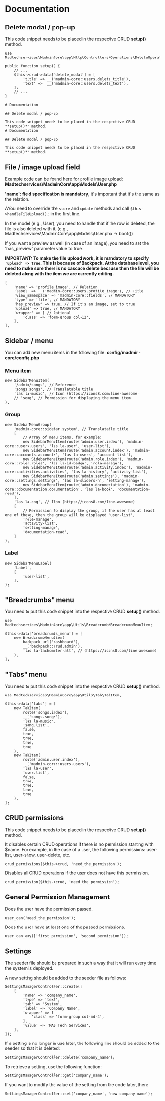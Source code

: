 # Documentation

## Delete modal / pop-up

This code snippet needs to be placed in the respective CRUD **setup()** method.

```
use Madtechservices\MadminCore\app\Http\Controllers\Operations\DeleteOperation;

public function setup() {
    // ...
    $this->crud->data['delete_modal'] = [
        'title' => __('madmin-core::users.delete_title'),
        'text' =>  __('madmin-core::users.delete_text'),
    ];
    // ...
}

# Documentation

## Delete modal / pop-up

This code snippet needs to be placed in the respective CRUD **setup()** method.
# Documentation

## Delete modal / pop-up

This code snippet needs to be placed in the respective CRUD **setup()** method.

```


## File / image upload field

Example code can be found here for profile image upload: **Madtechservices\MadminCore\app\Models\User.php**

**'name': field specification is mandatory**, it's important that it's the same as the relation.

AYou need to override the `store` and `update` methods and call `$this->handleFileUpload();` in the first line.

In the model (e.g., User), you need to handle that if the row is deleted, the file is also deleted with it. (e.g., Madtechservices\MadminCore\app\Models\User.php -> boot())

If you want a preview as well (in case of an image), you need to set the 'has_preview' parameter value to true.

**IMPORTANT: To make the file upload work, it is mandatory to specify `'upload' => true`. This is because of Backpack. At the database level, you need to make sure there is no cascade delete because then the file will be deleted along with the item we are currently editing.**

```
[
    'name' => 'profile_image', // Relation
    'label' => __('madmin-core::users.profile_image'), // Title
    'view_namespace' => 'madmin-core::fields', // MANDATORY
    'type' => 'file', // MANDATORY
    'has_preview' => true, // If it's an image, set to true
    'upload' => true, // MANDATORY
    'wrapper' => [ // Optional
        'class' => 'form-group col-12',
    ],
],
```

## Sidebar / menu

You can add new menu items in the following file: **config/madmin-core/config.php**

### Menu item


```
new SidebarMenuItem(
    '/admin/songs', // Reference
    'songs.songs', // Translatable title
    'las la-music', // Icon (https://icons8.com/line-awesome)
    // 'song', // Permission for displaying the menu item
),
```

### Group
```
new SidebarMenuGroup(
    'madmin-core::sidebar.system', // Translatable title
    [
        // Array of menu items, for example:
        new SidebarMenuItem(route('admin.user.index'), 'madmin-core::users.users', 'las la-user', 'user-list'),
        new SidebarMenuItem(route('admin.account.index'), 'madmin-core::accounts.accounts', 'las la-users', 'account-list'),
        new SidebarMenuItem(route('admin.role.index'), 'madmin-core::roles.roles', 'las la-id-badge', 'role-manage'),
        new SidebarMenuItem(route('admin.activity.index'), 'madmin-core::activities.activities', 'las la-history', 'activity-list'),
        new SidebarMenuItem(route('admin.settings'), 'madmin-core::settings.settings', 'las la-sliders-h', 'setting-manage'),
        new SidebarMenuItem(route('admin.documentation'), 'madmin-core::documentation.documentation', 'las la-book', 'documentation-read'),
    ],
    'las la-cog', // Ikon (https://icons8.com/line-awesome)
    [
        // Permission to display the group, if the user has at least one of these, then the group will be displayed 'user-list',
        'role-manage',
        'activity-list',
        'setting-manage',
        'documentation-read',
    ]
),
```

### Label

```
new SidebarMenuLabel(
    'Label',
    [
        'user-list',
    ],
);
```

## "Breadcrumbs" menu

You need to put this code snippet into the respective CRUD **setup()** method.
```
use Madtechservices\MadminCore\app\Utils\Breadcrumb\BreadcrumbMenuItem;

$this->data['breadcrumbs_menu'] = [
    new BreadcrumbMenuItem(
        backpack_url('dashboard'), 
        __('backpack::crud.admin'), 
        'las la-tachometer-alt', // (https://icons8.com/line-awesome)
    ),
];
```

## "Tabs" menu

You need to put this code snippet into the respective CRUD **setup()** method.
```
use Madtechservices\MadminCore\app\Utils\Tab\TabItem;

$this->data['tabs'] = [
    new TabItem(
        route('songs.index'),
        __('songs.songs'),
        'las la-music',
        'song.list',
        false,
        true,
        true,
        true,
        true
    ),
    new TabItem(
        route('admin.user.index'),
        __('madmin-core::users.users'),
        'las la-user',
        'user.list',
        false,
        true,
        true,
        true,
        true
    ),
];
```

## CRUD permissions

This code snippet needs to be placed in the respective CRUD **setup()** method.

It disables certain CRUD operations if there is no permission starting with $name. For example, in the case of a user, the following permissions: user-list, user-show, user-delete, etc.

```
crud_permissions($this->crud, 'need_the_permission');
```

Disables all CRUD operations if the user does not have this permission.
```
crud_permission($this->crud, 'need_the_permission');
```

## General Permission Management

Does the user have the permission passed.

```
user_can('need_the_permission');
```

Does the user have at least one of the passed permissions.


```
user_can_any(['first_permission', 'second_permission']);
```

## Settings

The seeder file should be prepared in such a way that it will run every time the system is deployed.

A new setting should be added to the seeder file as follows:

```
SettingsManagerController::create([
    [
        'name' => 'company_name',
        'type' => 'text',
        'tab' => 'System',
        'label' => 'Company Name',
        'wrapper' => [
            'class' => 'form-group col-md-4',
        ],
        'value' => 'MAD Tech Services',
    ],
]);
```

If a setting is no longer in use later, the following line should be added to the seeder so that it is deleted:
```
SettingsManagerController::delete('company_name');
```

To retrieve a setting, use the following function:

```
SettingsManagerController::get('company_name');
```

If you want to modify the value of the setting from the code later, then:

```
SettingsManagerController::set('company_name', 'new company name');
```
